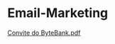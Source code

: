 ﻿# Email-Marketing
[Convite do ByteBank.pdf](https://github.com/Camyssbbs/Email-Marketing/files/12629367/Convite.do.ByteBank.pdf)
